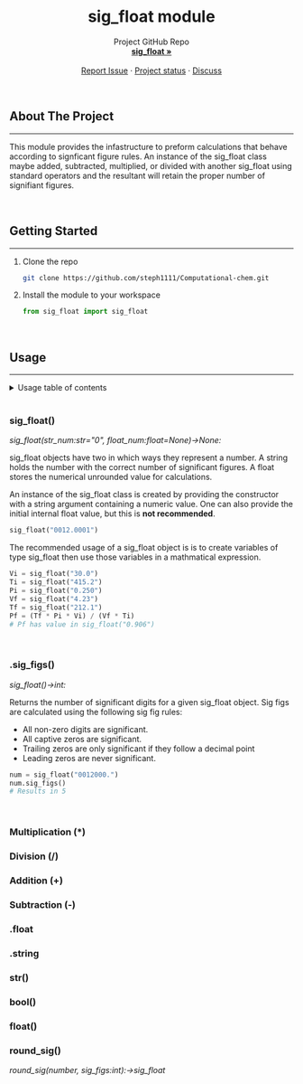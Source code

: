 <!-- PROJECT INTRO -->
<h1 align="center">sig_float module</h1>

  <p align="center">
    Project GitHub Repo
    <br />
    <a href="https://github.com/steph1111/Computational-chem/tree/main/Significant_figures"><strong>sig_float »</strong></a>
    <br />
    <br />
    <a href="https://github.com/steph1111/Computational-chem/issues">Report Issue</a>
    ·
    <a href="https://github.com/users/steph1111/projects/1">Project status</a>
    ·
    <a href="https://github.com/steph1111/Computational-chem/discussions">Discuss</a>
  </p>
</div>

<br>

<!-- ABOUT THE PROJECT -->
## About The Project
---
This module provides the infastructure to preform calculations that behave according to signficant figure rules. An instance of the sig_float class maybe added, subtracted, multiplied, or divided with another sig_float using standard operators and the resultant will retain the proper number of signifiant figures. 

<br>

<!-- GETTING STARTED -->
## Getting Started
---

1. Clone the repo
   ```sh
   git clone https://github.com/steph1111/Computational-chem.git
   ```
2. Install the module to your workspace 
   ```python
   from sig_float import sig_float
   ```

<br>

<!-- USAGE -->
## Usage
___
<!-- TABLE OF CONTENTS -->
<details>
  <summary>Usage table of contents</summary>
  <ol>
    <li><a href="#sig_float">sig_float()</a>
    <li><a href="#sig_figs">.sig_figs()</a></li>
    <li><a href="multiplication-">Multiplication (*)</a></li>
    <li><a href="#division-">Division (/)</a></li>
    <li><a href="#addition-">Addition (+)</a><li>
    <li><a href="subtraction-">Subtraction (-) <a><li>
  </ol>
</details>
<br>

### sig_float()
*sig_float(str_num:str="0", float_num:float=None)->None:*

sig_float objects have two in which ways they represent a number. A string holds the number with the correct number of significant figures. A float stores the numerical unrounded value for calculations. 

An instance of the sig_float class is created by providing the constructor with a string argument containing a numeric value. One can also provide the initial internal float value, but this is **not recommended**.
```python
sig_float("0012.0001")
```
The recommended usage of a sig_float object is is to create variables of type sig_float then use those variables in a mathmatical expression.
```python
Vi = sig_float("30.0")
Ti = sig_float("415.2")
Pi = sig_float("0.250")
Vf = sig_float("4.23")
Tf = sig_float("212.1")
Pf = (Tf * Pi * Vi) / (Vf * Ti) 
# Pf has value in sig_float("0.906")
``` 
<br>

### .sig_figs()
*sig_float()->int:*

Returns the number of significant digits for a given sig_float object. Sig figs are calculated using the following sig fig rules:
* All non-zero digits are significant.
* All captive zeros are significant.
* Trailing zeros are only significant if they follow a decimal point
* Leading zeros are never significant.
```python
num = sig_float("0012000.")
num.sig_figs()
# Results in 5
```
<br>

### Multiplication (*)
### Division (/)
### Addition (+)
### Subtraction (-)
### .float
### .string
### str()
### bool()
### float()
### round_sig()
*round_sig(number, sig_figs:int):->sig_float*
